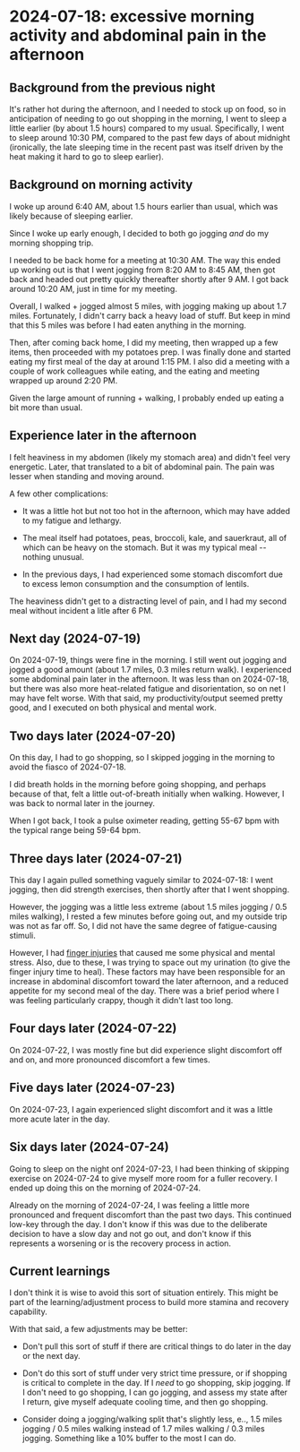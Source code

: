 # 2024-07-18: excessive morning activity and abdominal pain in the afternoon

## Background from the previous night

It's rather hot during the afternoon, and I needed to stock up on
food, so in anticipation of needing to go out shopping in the morning,
I went to sleep a little earlier (by about 1.5 hours) compared to my
usual. Specifically, I went to sleep around 10:30 PM, compared to the
past few days of about midnight (ironically, the late sleeping time in
the recent past was itself driven by the heat making it hard to go to
sleep earlier).

## Background on morning activity

I woke up around 6:40 AM, about 1.5 hours earlier than usual, which
was likely because of sleeping earlier.

Since I woke up early enough, I decided to both go jogging *and* do my
morning shopping trip.

I needed to be back home for a meeting at 10:30 AM. The way this ended
up working out is that I went jogging from 8:20 AM to 8:45 AM, then
got back and headed out pretty quickly thereafter shortly after 9
AM. I got back around 10:20 AM, just in time for my meeting.

Overall, I walked + jogged almost 5 miles, with jogging making up
about 1.7 miles. Fortunately, I didn't carry back a heavy load of
stuff. But keep in mind that this 5 miles was before I had eaten
anything in the morning.

Then, after coming back home, I did my meeting, then wrapped up a few
items, then proceeded with my potatoes prep. I was finally done and
started eating my first meal of the day at around 1:15 PM. I also did
a meeting with a couple of work colleagues while eating, and the
eating and meeting wrapped up around 2:20 PM.

Given the large amount of running + walking, I probably ended up
eating a bit more than usual.

## Experience later in the afternoon

I felt heaviness in my abdomen (likely my stomach area) and didn't
feel very energetic. Later, that translated to a bit of abdominal
pain. The pain was lesser when standing and moving around.

A few other complications:

* It was a little hot but not too hot in the afternoon, which may have
  added to my fatigue and lethargy.

* The meal itself had potatoes, peas, broccoli, kale, and sauerkraut,
  all of which can be heavy on the stomach. But it was my typical meal
  -- nothing unusual.

* In the previous days, I had experienced some stomach discomfort due
  to excess lemon consumption and the consumption of lentils.

The heaviness didn't get to a distracting level of pain, and I had my
second meal without incident a litle after 6 PM.

## Next day (2024-07-19)

On 2024-07-19, things were fine in the morning. I still went out
jogging and jogged a good amount (about 1.7 miles, 0.3 miles return
walk). I experienced some abdominal pain later in the afternoon. It
was less than on 2024-07-18, but there was also more heat-related
fatigue and disorientation, so on net I may have felt worse. With that
said, my productivity/output seemed pretty good, and I executed on
both physical and mental work.

## Two days later (2024-07-20)

On this day, I had to go shopping, so I skipped jogging in the morning
to avoid the fiasco of 2024-07-18.

I did breath holds in the morning before going shopping, and perhaps
because of that, felt a little out-of-breath initially when
walking. However, I was back to normal later in the journey.

When I got back, I took a pulse oximeter reading, getting 55-67 bpm
with the typical range being 59-64 bpm.

## Three days later (2024-07-21)

This day I again pulled something vaguely similar to 2024-07-18: I
went jogging, then did strength exercises, then shortly after that I
went shopping.

However, the jogging was a little less extreme (about 1.5 miles
jogging / 0.5 miles walking), I rested a few minutes before going out,
and my outside trip was not as far off. So, I did not have the same
degree of fatigue-causing stimuli.

However, I had [finger injuries](2024-07-21-finger-injuries.md) that
caused me some physical and mental stress. Also, due to these, I was
trying to space out my urination (to give the finger injury time to
heal). These factors may have been responsible for an increase in
abdominal discomfort toward the later afternoon, and a reduced
appetite for my second meal of the day. There was a brief period where
I was feeling particularly crappy, though it didn't last too long.

## Four days later (2024-07-22)

On 2024-07-22, I was mostly fine but did experience slight discomfort
off and on, and more pronounced discomfort a few times.

## Five days later (2024-07-23)

On 2024-07-23, I again experienced slight discomfort and it was a
little more acute later in the day.

## Six days later (2024-07-24)

Going to sleep on the night onf 2024-07-23, I had been thinking of
skipping exercise on 2024-07-24 to give myself more room for a fuller
recovery. I ended up doing this on the morning of 2024-07-24.

Already on the morning of 2024-07-24, I was feeling a little more
pronounced and frequent discomfort than the past two days. This
continued low-key through the day. I don't know if this was due to the
deliberate decision to have a slow day and not go out, and don't know
if this represents a worsening or is the recovery process in action.

## Current learnings

I don't think it is wise to avoid this sort of situation
entirely. This might be part of the learning/adjustment process to
build more stamina and recovery capability.

With that said, a few adjustments may be better:

* Don't pull this sort of stuff if there are critical things to do
  later in the day or the next day.

* Don't do this sort of stuff under very strict time pressure, or if
  shopping is critical to complete in the day. If I *need* to go
  shopping, skip jogging. If I don't need to go shopping, I can go
  jogging, and assess my state after I return, give myself adequate
  cooling time, and then go shopping.

* Consider doing a jogging/walking split that's slightly less, e..,
  1.5 miles jogging / 0.5 miles walking instead of 1.7 miles walking /
  0.3 miles jogging. Something like a 10% buffer to the most I can do.
